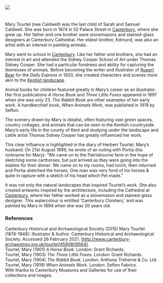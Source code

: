 <a href="https://juncture-digital.org"><img src="https://juncture-digital.org/images/ve-button.png"></a>

<param ve-config title="Mary Tourtel (1874-1948)" author="Grace Conium" layout="vtl" banner="/images/banners/19c.jpg">

<param ve-entity eid="Q29303" aliases="Canterbury">
<param ve-entity eid="Q7148079" aliases="Patrixbourne">

#

Mary Tourtel (nee Caldwell) was the last child of Sarah and Samuel Caldwell. She was born in 1874 in 52 Palace Street in [Canterbury](/19c/19c-canterbury), where she grew up. Her father and one brother were stonemasons and stained-glass designers at Canterbury Cathedral. Her eldest brother, Edmund, was also an artist with an interest in painting animals.
<param ve-image url="images/tourtelcantmus.jpg" label="Mary Tourtel at her home in Palace Street, Canterbury. Circa 1895." attribution="©Canterbury Museums and Galleries"> 
<param ve-map center="Q29303" zoom="8">

Mary went to school in [Canterbury](/19c/19c-canterbury). Like her father and brothers, she had an interest in art and attended the Sidney Cooper School of Art under Thomas Sidney Cooper. She had a particular fondness and ability for capturing the likenesses of animals. Before becoming the writer and illustrator of [Rupert Bear](/20c/20c-rupert-bear) for the _Daily Express_ in 1920, she created characters and scenes more akin to the [Kentish landscape](/landscape/kentish-landscapes). 
<param ve-image url="/20c/images/sidneycooper.jpg" label="The Sidney Cooper Gallery" attribution="© Martin Crowther"> 

Animal books for children featured greatly in Mary’s career as an illustrator. Her first publications _A Horse Book_ and _Three Little Foxes_ appeared in 1897 when she was only 23. _The Rabbit Book_ are other examples of her early work. A handkerchief book, _When Animals Work_, was published in 1919 by Sefton. 
<param ve-image url="images/tourtel4cantmus.jpg" label="©Canterbury Museums and Galleries. Three Little Foxes."> 

The scenery drawn by Mary is idealist, often featuring vast green spaces, country cottages, and animals that can be seen in the Kentish countryside. Mary’s early life in the county of Kent and studying under the landscape and cattle artist Thomas Sidney Cooper has greatly influenced her work. 
<param ve-image url="images/tourtel3cantmus.jpg" label="Gentleness from ‘Horses at Work’" attribution="©Canterbury Museums and Galleries"> 

This clear influence is highlighted in the diary of Herbert Tourtel, Mary’s husband. On 21st August 1899, he wrote of an outing with Portia (his nickname for Mary): “We came on to the Patrixbourne farm in the hope of sketching some carthorses, but just arrived as they were going into the stables for their dinner. We came on to my rooms, had lunch, then returned and Portia sketched the horses. One man was very fond of his horses & quite in rapture with a sketch of his head which Pet made.”
<param ve-image url="images/tourtel2cantmus.jpg" label="Kicking from ‘Horses at Work’" attribution="©Canterbury Museums and Galleries"> 

It was not only the natural landscapes that inspired Tourtel’s work. She also created artworks inspired by the architecture, including the Cathedral at [Canterbury](/19c/19c-canterbury), where her father worked as a stonemason and stained-glass designer. This watercolour is entitled ‘Canterbury Cloisters,’ and was painted by Mary in 1894 when she was 20 years old. 
<param ve-image url="images/tourtel5cantmus.jpg" label="Canterbury Cloisters" attribution="©Canterbury Museums and Galleries"> 
 
### References

Canterbury Historical and Archaeological Society (2015) Mary Tourtel (1874-1948): Illustrator & Author. Canterbury Historical and Archaeological Society. Accessed 26 February 2021. [http://www.canterbury-archaeology.org.uk/tourtel/4590809564].    
Tourtel, Mary (1901) _A Horse Book._ London: Grant Richards.   
Tourtel, Mary (1903) _The Three Little Foxes_. London: Grant Richards.   
Tourtel, Mary (1904) _The Rabbit Book_. London: Anthony Treherne & Co. Ltd.   
Tourtel, Mary (1919) _When Animals Work_. London: Sefton Fabrics.    
With thanks to Canterbury Museums and Galleries for use of their collections and images.   
<param ve-image url="images/tourtelgrave.jpg" label="© Martin Crowther"> 


